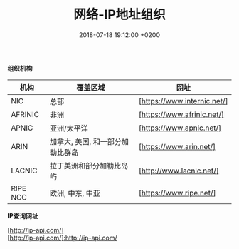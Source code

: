 ﻿---
layout: post
title:  "网络-IP地址组织"
date:   2018-07-18 19:12:00 +0200
categories: _posts
---

**组织机构**  

机构|覆盖区域|网址  
-|-|-  
NIC|总部|[https://www.internic.net/]  
AFRINIC|非洲|[https://www.afrinic.net/]  
APNIC|亚洲/太平洋|[https://www.apnic.net/]  
ARIN|加拿大, 美国, 和一部分加勒比群岛|[https://www.arin.net/]  
LACNIC|拉丁美洲和部分加勒比岛屿|[http://www.lacnic.net/]  
RIPE NCC|欧洲, 中东, 中亚|[https://www.ripe.net/]  

[https://www.internic.net/]:https://www.internic.net/
[https://www.afrinic.net/]:https://www.afrinic.net/
[https://www.apnic.net/]:https://www.apnic.net/
[https://www.arin.net/]:https://www.arin.net/
[http://www.lacnic.net/]:http://www.lacnic.net/
[https://www.ripe.net/]:https://www.ripe.net/

**IP查询网址**  

[http://ip-api.com/]  
[http://ip-api.com/]:http://ip-api.com/
